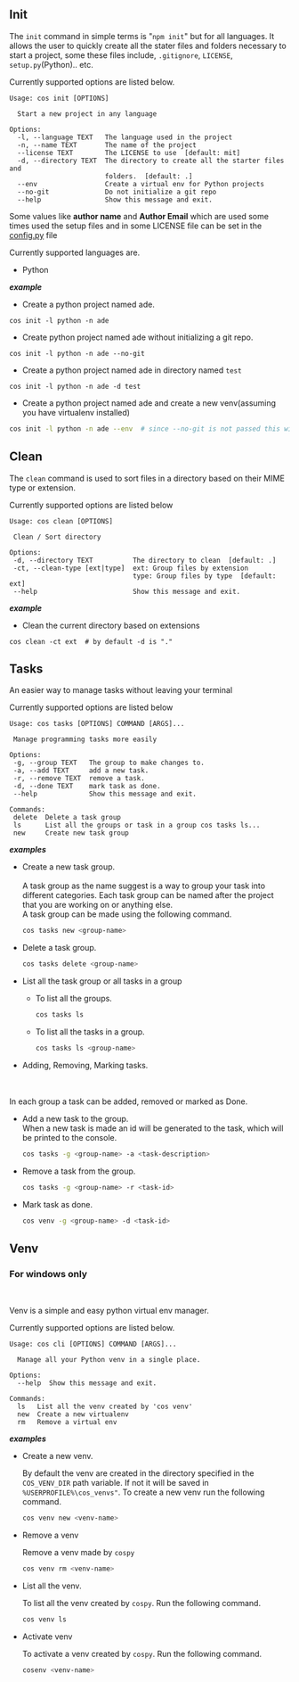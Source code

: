 ## Init

The `init` command in simple terms is "`npm init`" but for all languages. It allows the user to quickly create all the stater files and folders necessary to start a project, some these files include, `.gitignore`, `LICENSE`, `setup.py`(Python).. etc.

Currently supported options are listed below.

```commandline
Usage: cos init [OPTIONS]

  Start a new project in any language

Options:
  -l, --language TEXT   The language used in the project
  -n, --name TEXT       The name of the project
  --license TEXT        The LICENSE to use  [default: mit]
  -d, --directory TEXT  The directory to create all the starter files and
                        folders.  [default: .]
  --env                 Create a virtual env for Python projects
  --no-git              Do not initialize a git repo
  --help                Show this message and exit.   
```

Some values like <b>author name</b> and <b>Author Email</b> which are used some times used the setup files and in some LICENSE file can be set in the [config.py](https://github.com/Adwaith-Rajesh/code-starter/blob/master/cos/config.py) file

Currently supported languages are.
  * Python

___example___

 * Create a python project named ade.
 ```commandline
 cos init -l python -n ade
 ```

 * Create python project named ade without initializing a git repo.
 ```commandline
 cos init -l python -n ade --no-git
 ```

 * Create a python project named ade in directory named `test`
 ```commandline
 cos init -l python -n ade -d test
 ```

 * Create a python project named ade and create a new venv(assuming you have virtualenv installed)
 ```bash
 cos init -l python -n ade --env  # since --no-git is not passed this will also initialize a git repo.
 ```


 ## Clean
 The `clean` command is used to sort files in a directory based on their MIME type or extension.

 Currently supported options are listed below

 ```commandline
 Usage: cos clean [OPTIONS]

  Clean / Sort directory

Options:
  -d, --directory TEXT          The directory to clean  [default: .]
  -ct, --clean-type [ext|type]  ext: Group files by extension       
                                type: Group files by type  [default: ext]
  --help                        Show this message and exit.
 ```

 ___example___

 * Clean the current directory based on extensions
 ```commandline
 cos clean -ct ext  # by default -d is "."
 ```

 ## Tasks
 An easier way to manage tasks without leaving your terminal

 Currently supported options are listed below

 ```commandline
 Usage: cos tasks [OPTIONS] COMMAND [ARGS]...

  Manage programming tasks more easily

Options:
  -g, --group TEXT   The group to make changes to.
  -a, --add TEXT     add a new task.
  -r, --remove TEXT  remove a task.
  -d, --done TEXT    mark task as done.
  --help             Show this message and exit.

Commands:
  delete  Delete a task group
  ls      List all the groups or task in a group cos tasks ls...
  new     Create new task group

 ```

 ___examples___

* Create a new task group.
  <br>
  <br>
  A task group as the name suggest is a way to group your task into different categories. Each task group can be named after the project that you are working on or anything else.
  <br>
  A task group can be made using the following command.
  ```bash
  cos tasks new <group-name>
  ```

* Delete a task group.
  ```bash
  cos tasks delete <group-name>
  ```

* List all the task group or all tasks in a group
  * To list all the groups.
    ```bash
    cos tasks ls
    ```
  * To list all the tasks in a group.
    ```bash
    cos tasks ls <group-name>
    ```
* Adding, Removing, Marking tasks.
<br>
<br>
In each group a task can be added, removed or marked as Done.

  * Add a new task to the group.
    <br>
    When a new task is made an id will be generated to the task, which will be printed to the console.
    ```bash
    cos tasks -g <group-name> -a <task-description>
    ```

  * Remove a task from the group.
    ```bash
    cos tasks -g <group-name> -r <task-id>
    ```
  * Mark task as done.
    ```bash
    cos venv -g <group-name> -d <task-id>
    ```

## Venv

### For windows only
<br>

Venv is a simple and easy python virtual env manager.

Currently supported options are listed below.
```commandline
Usage: cos cli [OPTIONS] COMMAND [ARGS]...

  Manage all your Python venv in a single place.

Options:
  --help  Show this message and exit.

Commands:
  ls   List all the venv created by 'cos venv'
  new  Create a new virtualenv
  rm   Remove a virtual env
```

___examples___

* Create a new venv.

  By default the venv are created in the directory specified in the `COS_VENV_DIR` path variable. If not it will be saved in `%USERPROFILE%\cos_venvs"`. To create a new venv run the following command.

  ```bash
  cos venv new <venv-name>
  ```

* Remove a venv

  Remove a venv made by `cospy`
   ```bash
   cos venv rm <venv-name>
  ```

* List all the venv.

  To list all the venv created by `cospy`. Run the following command.
  ```bash
  cos venv ls
  ```
* Activate venv

  To activate a venv created by `cospy`. Run the following command.

  ```bash
  cosenv <venv-name>
  ```
